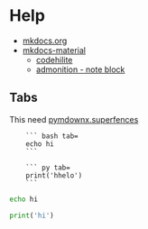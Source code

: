 # Help

- [mkdocs.org](https://www.mkdocs.org/)
- [mkdocs-material](https://squidfunk.github.io/mkdocs-material/)
    - [codehilite](https://squidfunk.github.io/mkdocs-material/extensions/codehilite/#usage)
    - [admonition - note block](https://squidfunk.github.io/mkdocs-material/extensions/admonition/#types)

## Tabs

This need [pymdownx.superfences](https://squidfunk.github.io/mkdocs-material/extensions/pymdown/#installation)

```
    ``` bash tab=
    echo hi
    ```

    ``` py tab=
    print('hhelo')
    ```
```

``` bash tab=
echo hi
```

``` py tab=
print('hi')
```